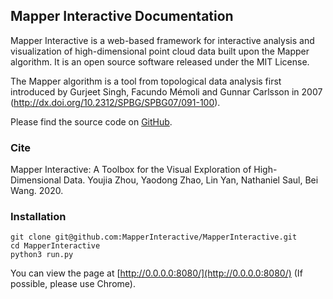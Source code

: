 ## Mapper Interactive Documentation

Mapper Interactive is a web-based framework for interactive analysis and visualization of high-dimensional point cloud data built upon the Mapper algorithm. It is an open source software released under the MIT License.

The Mapper algorithm is a tool from topological data analysis first introduced by Gurjeet Singh, Facundo Mémoli and Gunnar Carlsson in 2007 (http://dx.doi.org/10.2312/SPBG/SPBG07/091-100).

Please find the source code on [GitHub](https://github.com/MapperInteractive/MapperInteractive).

### Cite

Mapper Interactive: A Toolbox for the Visual Exploration of High-Dimensional Data.
Youjia Zhou, Yaodong Zhao, Lin Yan, Nathaniel Saul, Bei Wang.
2020.


### Installation
```shell
git clone git@github.com:MapperInteractive/MapperInteractive.git
cd MapperInteractive
python3 run.py
```

You can view the page at [http://0.0.0.0:8080/](http://0.0.0.0:8080/) (If possible, please use Chrome).
